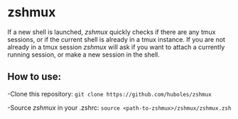 # zshmux

If a new shell is launched, *zshmux* quickly checks if there are any tmux sessions, or if the current shell is already in a tmux instance.
If you are not already in a tmux session *zshmux* will ask if you want to attach a currently running session, or make a new session in the shell.

## How to use:
-Clone this repository: `git clone https://github.com/huboles/zshmux`

-Source *zshmux* in your .zshrc: `source <path-to-zshmux>/zshmux/zshmux.zsh`

